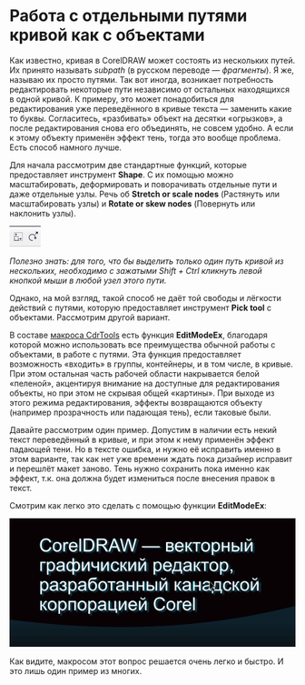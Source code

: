 # Работа с отдельными путями кривой как с объектами

Как известно, кривая в CorelDRAW может состоять из нескольких путей. Их принято называть _subpath_ (в русском переводе — _фрагменты_). Я же, называю их просто путями. Так вот иногда, возникает потребность редактировать некоторые пути независимо от остальных находящихся в одной кривой. К примеру, это может понадобиться для редактирования уже переведённого в кривые текста — заменить какие то буквы. Согласитесь, «разбивать» объект на десятки «огрызков», а после редактирования снова его объединять, не совсем удобно. А если к этому объекту применён эффект тень, тогда это вообще проблема. Есть способ намного лучше.

Для начала рассмотрим две стандартные функций, которые предоставляет инструмент **Shape**. С их помощью можно масштабировать, деформировать и поворачивать отдельные пути и даже отдельные узлы. Речь об **Stretch or scale nodes** (Растянуть или масштабировать узлы) и **Rotate or skew nodes** (Повернуть или наклонить узлы).

![Работа с отдельными путями кривой как с объектами](./76832ddd-a7a8-4d1e-b169-08fd60117c93.png)

_Полезно знать: для того, что бы выделить только один путь кривой из нескольких, необходимо с зажатыми Shift + Ctrl кликнуть левой кнопкой мыши в любой узел этого пути._

Однако, на мой взгляд, такой способ не даёт той свободы и лёгкости действий с путями, которую предоставляет инструмент **Pick tool** с объектами. Рассмотрим другой вариант.

В составе [макроса CdrTools](http://cdrpro.ru/macros/) есть функция **EditModeEx**, благодаря которой можно использовать все преимущества обычной работы с объектами, в работе с путями. Эта функция предоставляет возможность «входить» в группы, контейнеры, и в том числе, в кривые. При этом остальная часть рабочей области накрывается белой «пеленой», акцентируя внимание на доступные для редактирования объекты, но при этом не скрывая общей «картины». При выходе из этого режима редактирования, эффекты возвращаются объекту (например прозрачность или падающая тень), если таковые были.

Давайте рассмотрим один пример. Допустим в наличии есть некий текст переведённый в кривые, и при этом к нему применён эффект падающей тени. Но в тексте ошибка, и нужно её исправить именно в этом варианте, так как нет уже времени ждать пока дизайнер исправит и перешлёт макет заново. Тень нужно сохранить пока именно как эффект, т.к. она должна будет измениться после внесения правок в текст.

Смотрим как легко это сделать с помощью функции **EditModeEx**:

![Работа с отдельными путями кривой как с объектами](./071a28cf-4279-4602-a3b9-f23cd4c8be8f.gif)

Как видите, макросом этот вопрос решается очень легко и быстро. И это лишь один пример из многих.
